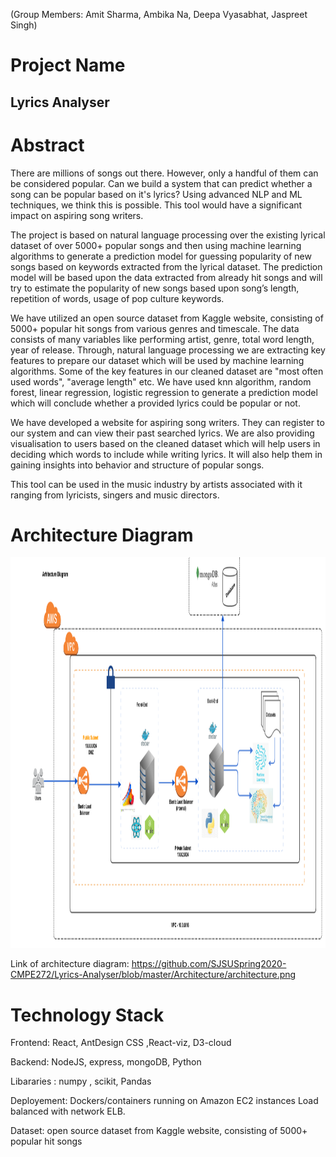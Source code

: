 (Group Members: Amit Sharma, Ambika Na, Deepa Vyasabhat, Jaspreet Singh)


# Project Name

## Lyrics Analyser

# Abstract

There are millions of songs out there. However, only a handful of them can be considered popular. Can we build a system that can predict whether a song can be popular based on it's lyrics? Using advanced NLP and ML techniques, we think this is possible. This tool would have a significant impact on aspiring song writers.

The project is based on natural language processing over the existing lyrical dataset of over 5000+ popular songs and then using machine learning algorithms to generate a prediction model for guessing popularity of new songs based on keywords extracted from the lyrical dataset. The prediction model will be based upon the data extracted from already hit songs and will try to estimate the popularity of new songs based upon song’s length, repetition of words, usage of pop culture keywords. 

We have utilized an open source dataset from Kaggle website, consisting of 5000+ popular hit songs from various genres and timescale. The data consists of many variables like performing artist, genre, total word length, year of release. Through, natural language processing we are extracting key features to prepare our dataset which will be used by machine learning algorithms. Some of the key features in our cleaned dataset are "most often used words", "average length" etc. 
We have used knn algorithm, random forest, linear regression, logistic regression to generate a prediction model which will conclude whether a provided lyrics could be popular or not. 

We have developed a website for aspiring song writers. They can register to our system and can view their past searched lyrics. We are also providing visualisation to users based on the cleaned dataset which will help users in deciding which words to include while writing lyrics. It will also help them in gaining insights into behavior and structure of popular songs.  

This tool can be used in the music industry by artists associated with it ranging from lyricists, singers and music directors. 



# Architecture Diagram
<img src="Architecture/architecture.png" height="625">

Link of architecture diagram:
https://github.com/SJSUSpring2020-CMPE272/Lyrics-Analyser/blob/master/Architecture/architecture.png

# Technology Stack

Frontend: React, AntDesign CSS ,React-viz, D3-cloud 

Backend: NodeJS, express, mongoDB, Python

Libararies : numpy , scikit, Pandas

Deployement: Dockers/containers running on Amazon EC2 instances Load balanced with network ELB. 

Dataset: open source dataset from Kaggle website, consisting of 5000+ popular hit songs 

